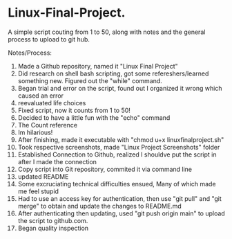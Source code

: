 # Linux-Final-Project.
A simple script couting from 1 to 50, along with notes and the general process to upload to git hub. 

Notes/Process:
1. Made a Github repository, named it "Linux Final Project"
2. Did research on shell bash scripting, got some refereshers/learned something new. Figured out the "while" command. 
3. Began trial and error on the script, found out I organized it wrong which caused an error
4. reevaluated life choices
5. Fixed script, now it counts from 1 to 50!
6. Decided to have a little fun with the "echo" command
7. The Count reference
8. Im hilarious!
9. After finishing, made it executable with "chmod u+x linuxfinalproject.sh"
10. Took respective screenshots, made "Linux Project Screenshots" folder
11. Established Connection to Github, realized I shouldve put the script in after I made the connection
12. Copy script into Git repository, commited it via command line
13. updated README
14. Some excruciating technical difficulties ensued, Many of which made me feel stupid 
15. Had to use an access key for authentication, then use "git pull" and "git merge" to obtain and update the changes to README.md
16. After authenticating then updating, used "git push origin main" to upload the script to github.com.
17. Began quality inspection
